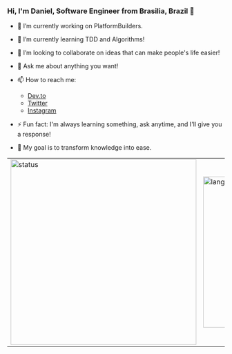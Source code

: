 ### Hi, I'm Daniel, Software Engineer from Brasilia, Brazil 👋

- 🔭 I’m currently working on PlatformBuilders.
- 🌱 I’m currently learning TDD and Algorithms!
- 👯 I’m looking to collaborate on ideas that can make people's life easier!
- 💬 Ask me about anything you want!
- 📫 How to reach me: 
    - [Dev.to](https://dev.to/daniellunsc)
    - [Twitter](https://twitter.com/daniellunsc)
    - [Instagram](https://www.instagram.com/daniellunsc/)

- ⚡ Fun fact: I'm always learning something, ask anytime, and I'll give you a response!

- :dart: My goal is to transform knowledge into ease.

<table>
    <tr>
        <td>
            <img width="430px" src="https://github-readme-stats.vercel.app/api?username=daniellunsc&count_private=true" alt="status">
        </td>
        <td>
            <img width="350px" src="https://github-readme-stats.vercel.app/api/top-langs/?username=daniellunsc&count_private=true&layout=compact" alt="languages">
        </td>
    </tr>
</table>
